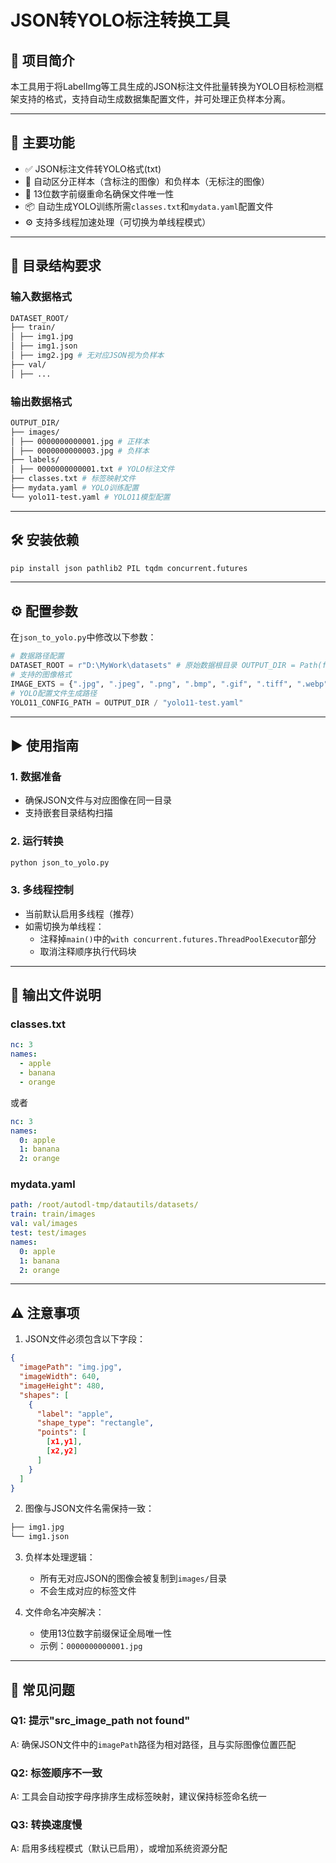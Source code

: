 # JSON转YOLO标注转换工具

## 📌 项目简介
本工具用于将LabelImg等工具生成的JSON标注文件批量转换为YOLO目标检测框架支持的格式，支持自动生成数据集配置文件，并可处理正负样本分离。

---

## 🚀 主要功能
- ✅ JSON标注文件转YOLO格式(txt)
- 📁 自动区分正样本（含标注的图像）和负样本（无标注的图像）
- 🔢 13位数字前缀重命名确保文件唯一性
- 📦 自动生成YOLO训练所需`classes.txt`和`mydata.yaml`配置文件
- ⚙️ 支持多线程加速处理（可切换为单线程模式）

---

## 🧩 目录结构要求
### 输入数据格式

```bash
DATASET_ROOT/ 
├── train/ 
│ ├── img1.jpg 
│ ├── img1.json 
│ ├── img2.jpg # 无对应JSON视为负样本 
├── val/ 
│ ├── ...
```

### 输出数据格式
```bash
OUTPUT_DIR/ 
├── images/ 
│ ├── 0000000000001.jpg # 正样本 
│ ├── 0000000000003.jpg # 负样本
├── labels/ 
│ ├── 0000000000001.txt # YOLO标注文件 
├── classes.txt # 标签映射文件 
├── mydata.yaml # YOLO训练配置 
└── yolo11-test.yaml # YOLO11模型配置
```

---

## 🛠️ 安装依赖
```bash
pip install json pathlib2 PIL tqdm concurrent.futures
```
---

## ⚙️ 配置参数
在`json_to_yolo.py`中修改以下参数：

```python
# 数据路径配置
DATASET_ROOT = r"D:\MyWork\datasets" # 原始数据根目录 OUTPUT_DIR = Path(file).parent # 输出目录
# 支持的图像格式
IMAGE_EXTS = {".jpg", ".jpeg", ".png", ".bmp", ".gif", ".tiff", ".webp"}
# YOLO配置文件生成路径
YOLO11_CONFIG_PATH = OUTPUT_DIR / "yolo11-test.yaml"
```
---

## ▶️ 使用指南
### 1. 数据准备
- 确保JSON文件与对应图像在同一目录
- 支持嵌套目录结构扫描

### 2. 运行转换
```python
python json_to_yolo.py
```

### 3. 多线程控制
- 当前默认启用多线程（推荐）
- 如需切换为单线程：
  - 注释掉`main()`中的`with concurrent.futures.ThreadPoolExecutor`部分
  - 取消注释顺序执行代码块

---

## 📄 输出文件说明
### classes.txt

```yaml
nc: 3
names:
  - apple
  - banana
  - orange
```
或者
```yaml
nc: 3
names:
  0: apple
  1: banana
  2: orange
```

### mydata.yaml
```yaml
path: /root/autodl-tmp/datautils/datasets/ 
train: train/images 
val: val/images 
test: test/images 
names: 
  0: apple 
  1: banana 
  2: orange
```

---

## ⚠️ 注意事项
1. JSON文件必须包含以下字段：
   
```json
{
  "imagePath": "img.jpg",
  "imageWidth": 640,
  "imageHeight": 480,
  "shapes": [
    {
      "label": "apple", 
      "shape_type": "rectangle", 
      "points": [
        [x1,y1],
        [x2,y2]
      ] 
    }
  ]
}
```
2. 图像与JSON文件名需保持一致：

```bash
├── img1.jpg 
└── img1.json
```
3. 负样本处理逻辑：
   - 所有无对应JSON的图像会被复制到`images/`目录
   - 不会生成对应的标签文件

4. 文件命名冲突解决：
   - 使用13位数字前缀保证全局唯一性
   - 示例：`0000000000001.jpg`

---

## 📌 常见问题
### Q1: 提示"src_image_path not found"
A: 确保JSON文件中的`imagePath`路径为相对路径，且与实际图像位置匹配

### Q2: 标签顺序不一致
A: 工具会自动按字母序排序生成标签映射，建议保持标签命名统一

### Q3: 转换速度慢
A: 启用多线程模式（默认已启用），或增加系统资源分配



